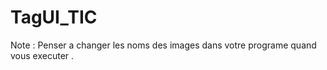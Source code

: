 # TagUI_TIC

Note :
Penser a changer les noms des images dans votre programe quand vous executer . 
